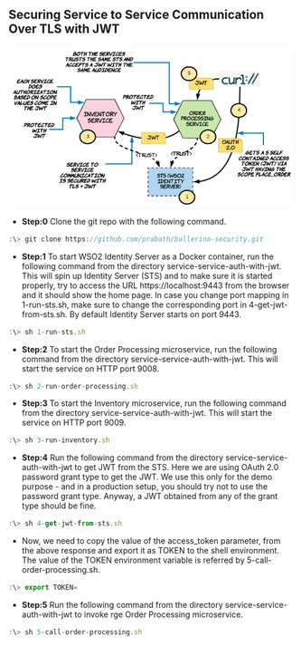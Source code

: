 ## Securing Service to Service Communication Over TLS with JWT

![alt text](./setup.png "Service to Service Communication Over TLS with JWT")

* **Step:0** Clone the git repo with the following command.

```javascript
:\> git clone https://github.com/prabath/ballerina-security.git
```

* **Step:1** To start WSO2 Identity Server as a Docker container, run the following command from the directory service-service-auth-with-jwt. This will spin up Identity Server (STS) and to make sure it is started properly, try to access the URL https://localhost:9443 from the browser and it should show the home page. In case you change port mapping in 1-run-sts.sh, make sure to change the corresponding port in 4-get-jwt-from-sts.sh. By default Identity Server starts on port 9443.

```javascript
:\> sh 1-run-sts.sh
```
* **Step:2** To start the Order Processing microservice, run the following command from the directory service-service-auth-with-jwt. This will start the service on HTTP port 9008.

```javascript
:\> sh 2-run-order-processing.sh
```
* **Step:3** To start the Inventory microservice, run the following command from the directory service-service-auth-with-jwt. This will start the service on HTTP port 9009.

```javascript
:\> sh 3-run-inventory.sh
```
* **Step:4** Run the following command from the directory service-service-auth-with-jwt to get JWT from the STS. Here we are using OAuth 2.0 password grant type to get the JWT. We use this only for the demo purpose - and in a production setup, you should try not to use the password grant type. Anyway, a JWT obtained from any of the grant type should be fine.

```javascript
:\> sh 4-get-jwt-from-sts.sh
```
* Now, we need to copy the value of the access_token parameter, from the above response and export it as TOKEN to the shell environment. The value of the TOKEN environment variable is referred by 5-call-order-processing.sh.

```javascript
:\> export TOKEN=
```
* **Step:5** Run the following command from the directory service-service-auth-with-jwt to invoke rge Order Processing microservice.

```javascript
:\> sh 5-call-order-processing.sh
```